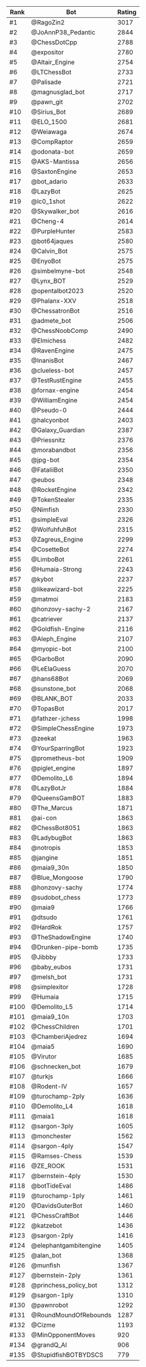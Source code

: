 Rank|Bot|Rating
---|---|---
#1|@RagoZin2|3017
#2|@JoAnnP38_Pedantic|2844
#3|@ChessDotCpp|2788
#4|@expositor|2780
#5|@Altair_Engine|2754
#6|@LTChessBot|2733
#7|@Palisade|2721
#8|@magnusglad_bot|2717
#9|@pawn_git|2702
#10|@Sirius_Bot|2689
#11|@ELO_1500|2681
#12|@Weiawaga|2674
#13|@CompRaptor|2659
#14|@odonata-bot|2659
#15|@AKS-Mantissa|2656
#16|@SaxtonEngine|2653
#17|@bot_adario|2633
#18|@LazyBot|2625
#19|@lc0_1shot|2622
#20|@Skywalker_bot|2616
#21|@Cheng-4|2614
#22|@PurpleHunter|2583
#23|@bot64jaques|2580
#24|@Calvin_Bot|2575
#25|@EnyoBot|2575
#26|@simbelmyne-bot|2548
#27|@Lynx_BOT|2529
#28|@opentalbot2023|2520
#29|@Phalanx-XXV|2518
#30|@ChessatronBot|2516
#31|@admete_bot|2506
#32|@ChessNoobComp|2490
#33|@Elmichess|2482
#34|@RavenEngine|2475
#35|@InanisBot|2467
#36|@clueless-bot|2457
#37|@TestRustEngine|2455
#38|@fornax-engine|2454
#39|@WilliamEngine|2454
#40|@Pseudo-0|2444
#41|@halcyonbot|2403
#42|@Galaxy_Guardian|2387
#43|@Priessnitz|2376
#44|@morabandbot|2356
#45|@jpg-bot|2354
#46|@FataliiBot|2350
#47|@eubos|2348
#48|@RocketEngine|2342
#49|@TokenStealer|2335
#50|@Nimfish|2330
#51|@simpleEval|2326
#52|@WolfuhfuhBot|2315
#53|@Zagreus_Engine|2299
#54|@CosetteBot|2274
#55|@LimboBot|2261
#56|@Humaia-Strong|2243
#57|@kybot|2237
#58|@likeawizard-bot|2225
#59|@matmoi|2183
#60|@honzovy-sachy-2|2167
#61|@catriever|2137
#62|@Goldfish-Engine|2116
#63|@Aleph_Engine|2107
#64|@myopic-bot|2100
#65|@GarboBot|2090
#66|@LeElaGuess|2070
#67|@hans68Bot|2069
#68|@sunstone_bot|2068
#69|@BLANK_BOT|2033
#70|@TopasBot|2017
#71|@fathzer-jchess|1998
#72|@SimpleChessEngine|1973
#73|@zeekat|1963
#74|@YourSparringBot|1923
#75|@prometheus-bot|1909
#76|@piglet_engine|1897
#77|@Demolito_L6|1894
#78|@LazyBotJr|1884
#79|@QueensGamBOT|1883
#80|@The_Marcus|1871
#81|@ai-con|1863
#82|@ChessBot8051|1863
#83|@LadybugBot|1863
#84|@notropis|1853
#85|@jangine|1851
#86|@maia9_30n|1850
#87|@Blue_Mongoose|1790
#88|@honzovy-sachy|1774
#89|@sudobot_chess|1773
#90|@maia9|1766
#91|@dtsudo|1761
#92|@HardRok|1757
#93|@TheShadowEngine|1740
#94|@Drunken-pipe-bomb|1735
#95|@Jibbby|1733
#96|@baby_eubos|1731
#97|@melsh_bot|1731
#98|@simplexitor|1728
#99|@Humaia|1715
#100|@Demolito_L5|1714
#101|@maia9_10n|1703
#102|@ChessChildren|1701
#103|@ChamberiAjedrez|1694
#104|@maia5|1690
#105|@Virutor|1685
#106|@schnecken_bot|1679
#107|@turkjs|1666
#108|@Rodent-IV|1657
#109|@turochamp-2ply|1636
#110|@Demolito_L4|1618
#111|@maia1|1618
#112|@sargon-3ply|1605
#113|@monchester|1562
#114|@sargon-4ply|1547
#115|@Ramses-Chess|1539
#116|@ZE_ROOK|1531
#117|@bernstein-4ply|1530
#118|@botTideEval|1486
#119|@turochamp-1ply|1461
#120|@DavidsGuterBot|1460
#121|@ChessCraftBot|1446
#122|@katzebot|1436
#123|@sargon-2ply|1416
#124|@elephantgambitengine|1405
#125|@alan_bot|1368
#126|@munfish|1367
#127|@bernstein-2ply|1361
#128|@princhess_policy_bot|1312
#129|@sargon-1ply|1310
#130|@pawnrobot|1292
#131|@RoundMoundOfRebounds|1287
#132|@Cizme|1193
#133|@MinOpponentMoves|920
#134|@grandQ_AI|906
#135|@StupidfishBOTBYDSCS|779
